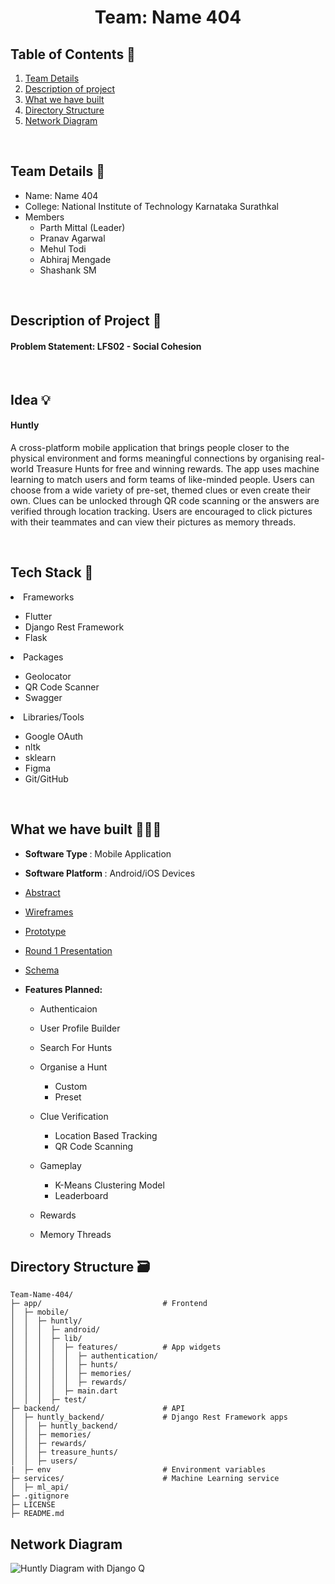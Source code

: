 <h1 align="center"> Team: Name 404 </h1>

## Table of Contents 📁

1. [Team Details](https://github.com/Manipal-Hackathon-2022/Team-Name-404/blob/main/README.md#team-details-)
2. [Description of project](https://github.com/Manipal-Hackathon-2022/Team-Name-404/blob/main/README.md#description-of-project-)
3. [What we have built](https://github.com/Manipal-Hackathon-2022/Team-Name-404/blob/main/README.md#what-we-have-built-)
4. [Directory Structure](https://github.com/Manipal-Hackathon-2022/Team-Name-404/blob/main/README.md#directory-structure-%EF%B8%8F)
5. [Network Diagram](https://github.com/Manipal-Hackathon-2022/Team-Name-404/blob/main/README.md#network-diagram)

<br/>

## Team Details 👥
- Name: Name 404
- College: National Institute of Technology Karnataka Surathkal
- Members
    - Parth Mittal (Leader)
    - Pranav Agarwal
    - Mehul Todi
    - Abhiraj Mengade
    - Shashank SM

<br/>

## Description of Project 📝

#### Problem Statement: LFS02 - Social Cohesion

<br/>

## Idea 💡

#### Huntly

A cross-platform mobile application that brings people closer to the physical environment and forms meaningful connections by organising real-world Treasure Hunts for free and winning rewards. The app uses machine learning to match users and form teams of like-minded people. Users can choose from a wide variety of pre-set, themed clues or even create their own. Clues can be unlocked through QR code scanning or the answers are verified through location tracking. Users are encouraged to click pictures with their teammates and can view their pictures as memory threads.

<br/>

## Tech Stack 🧰

<li>Frameworks</li>

- Flutter
- Django Rest Framework
- Flask

<li>Packages</li>

 - Geolocator
 - QR Code Scanner
 - Swagger

<li>Libraries/Tools</li>

- Google OAuth
- nltk
- sklearn
- Figma
- Git/GitHub

<br/>

## What we have built 👨🏻‍💻

- <b> Software Type </b>: Mobile Application
- <b> Software Platform </b>: Android/iOS Devices

- [Abstract](https://docs.google.com/document/d/1zTqYEtmoJE4iVky5QQzvrvdY5igg5HyBXGmgFEalkw0/edit?usp=sharing)
- [Wireframes](https://www.figma.com/file/34xqq0Ii1HqNhvHG96Xbdw/Huntly?node-id=0%3A1)
- [Prototype](https://www.figma.com/proto/34xqq0Ii1HqNhvHG96Xbdw/Huntly?node-id=9%3A1387&scaling=scale-down&page-id=0%3A1&starting-point-node-id=9%3A1387)
- [Round 1 Presentation](https://www.canva.com/design/DAFNQ-Sl_Tk/5dQygaIQbtfVF_hr6U3QvQ/view)
- [Schema](https://docs.google.com/spreadsheets/d/1BzMs2MS1AXaRoZVw4cRbG1WbLlOfXzyGl_XpG2UcQr0/edit?usp=sharing)

- <b> Features Planned: </b>
    - Authenticaion
    - User Profile Builder
    - Search For Hunts
    - Organise a Hunt
        - Custom
        - Preset
    - Clue Verification
        - Location Based Tracking
        - QR Code Scanning
    - Gameplay
        - K-Means Clustering Model
        - Leaderboard

    - Rewards
    - Memory Threads

## Directory Structure 🗃️

```
Team-Name-404/
├─ app/                           # Frontend
│  ├─ mobile/
│  │  ├─ huntly/
│  │  │  ├─ android/
│  │  │  ├─ lib/
│  │  │  │  ├─ features/          # App widgets
│  │  │  │  │  ├─ authentication/
│  │  │  │  │  ├─ hunts/
│  │  │  │  │  ├─ memories/
│  │  │  │  │  ├─ rewards/
│  │  │  │  ├─ main.dart
│  │  │  ├─ test/
├─ backend/                       # API
│  ├─ huntly_backend/             # Django Rest Framework apps
│  │  ├─ huntly_backend/
│  │  ├─ memories/ 
│  │  ├─ rewards/
│  │  ├─ treasure_hunts/
│  │  ├─ users/
|  ├─ env                         # Environment variables
├─ services/                      # Machine Learning service
│  ├─ ml_api/
├─ .gitignore
├─ LICENSE
├─ README.md

```

## Network Diagram

![Huntly Diagram with Django Q](https://user-images.githubusercontent.com/76661350/195968741-6ec66ac0-b2e9-47a6-b844-af2cee31be9a.png)



